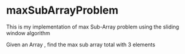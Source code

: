 # maxSubArrayProblem
This is my implementation of max Sub-Array problem using the sliding window algorithm

Given an Array , find the max sub array total with 3 elements
